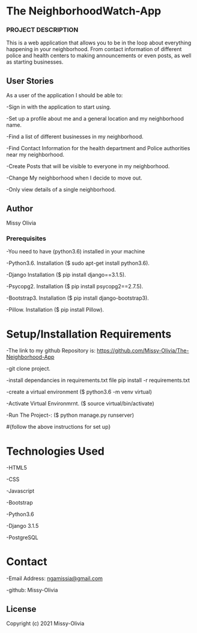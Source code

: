 # The NeighborhoodWatch-App

###  PROJECT DESCRIPTION
This is a web application that allows you to be in the loop about everything happening in your neighborhood. From contact information of different police and health centers to making announcements or even posts, as well as starting businesses.

## User Stories
As a user of the application I should be able to:

-Sign in with the application to start using.

-Set up a profile about me and a general location and my neighborhood name.

-Find a list of different businesses in my neighborhood.

-Find Contact Information for the health department and Police authorities near my neighborhood.

-Create Posts that will be visible to everyone in my neighborhood.

-Change My neighborhood when I decide to move out.

-Only view details of a single neighborhood.

## Author
Missy Olivia

### Prerequisites

-You need to have (python3.6) installed in your machine

-Python3.6. Installation ($ sudo apt-get install python3.6).

-Django Installation ($ pip install django==3.1.5).

-Psycopg2. Installation ($ pip install psycopg2==2.7.5).

-Bootstrap3. Installation ($ pip install django-bootstrap3).

-Pillow. Installation ($ pip install Pillow).

# Setup/Installation Requirements

-The link to my github Repository is: https://github.com/Missy-Olivia/The-Neighborhood-App

-git clone project.

-install dependancies in requirements.txt file pip install -r requirements.txt

-create a virtual environment ($ python3.6 -m venv virtual)

-Activate Virtual Environmrnt. ($ source virtual/bin/activate)

-Run The Project-: ($ python manage.py runserver)

#{follow the above instructions for set up}

# Technologies Used

-HTML5

-CSS

-Javascript

-Bootstrap

-Python3.6

-Django 3.1.5

-PostgreSQL

# Contact
-Email Address: ngamissia@gmail.com

-github: Missy-Olivia

## License
Copyright (c) 2021 Missy-Olivia


